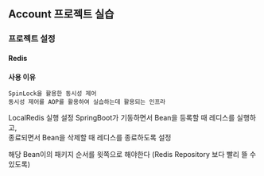 ## Account 프로젝트 실습

### 프로젝트 설정 

#### Redis 
**사용 이유**
    
    SpinLock을 활용한 동시성 제어
    동시성 제어를 AOP를 활용하여 실습하는데 활용되는 인프라

LocalRedis 실행 설정
SpringBoot가 기동하면서 Bean을 등록할 때 레디스를 실행하고,    
종료되면서 Bean을 삭제할 때 레디스를 종료하도록 설정

해당 Bean이의 패키지 순서를 윗쪽으로 해야한다 (Redis Repository 보다 빨리 뜰 수 있도록)
